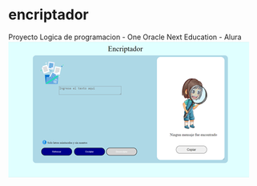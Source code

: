 # encriptador
Proyecto Logica de programacion - One Oracle Next Education - Alura
![alt text](https://raw.githubusercontent.com/teosanru/encriptador/main/imagenes/encryptador.png)